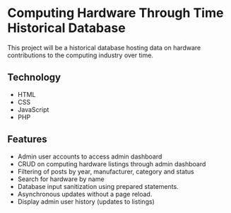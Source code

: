 # Computing Hardware Through Time Historical Database

This project will be a historical database hosting data on hardware contributions to the computing industry over time.

## Technology
- HTML
- CSS
- JavaScript
- PHP

## Features
- Admin user accounts to access admin dashboard
- CRUD on computing hardware listings through admin dashboard
- Filtering of posts by year, manufacturer, category and status
- Search for hardware by name 
- Database input sanitization using prepared statements.
- Asynchronous updates without a page reload.
- Display admin user history (updates to listings)
